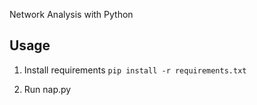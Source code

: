 Network Analysis with Python

## Usage

1. Install requirements
`pip install -r requirements.txt`

2. Run nap.py
